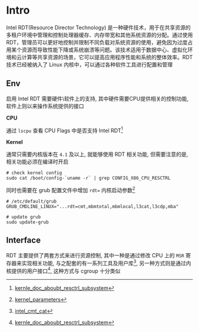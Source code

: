 # Intro

Intel RDT(Resource Director Technology) 是一种硬件技术，用于在共享资源的多租户环境中管理和控制处理器缓存、内存带宽和其他系统资源的分配。通过使用 RDT，管理员可以更好地控制并限制不同负载对系统资源的使用，避免因为过度占用某个资源而导致性能下降或系统崩溃等问题。该技术适用于数据中心、虚拟化环境和云计算等共享资源的场景，它可以提高应用程序性能和系统的整体效率。RDT 技术已经被纳入了 Linux 内核中，可以通过各种软件工具进行配置和管理

## Env

启用 Intel RDT 需要硬件\软件上的支持, 其中硬件需要CPU提供相关的控制功能, 软件上则以来操作系统提供的接口


**CPU**

通过 `lscpu` 查看 CPU Flags 中是否支持 Intel RDT[^1]

**Kernel**

通常只需要内核版本在 `4.1` 及以上, 就能够使用 RDT 相关功能, 但需要注意的是, 相关功能必须在编译时开启

```shell
# check kernel config
sudo cat /boot/config-`uname -r` | grep CONFIG_X86_CPU_RESCTRL
```
同时也需要在 grub 配置文件中增加 `rdt=` 内核启动参数[^2]

```shell
# /etc/default/grub
GRUB_CMDLINE_LINUX="...rdt=cmt,mbmtotal,mbmlocal,l3cat,l3cdp,mba"

# update grub
sudo update-grub
```

## Interface

RDT 主要提供了两套方式来进行资源控制, 其中一种是通过修改 CPU 上的 `MSR` 寄存器来实现相关功能, 与之配套的有一系列工具及用户库[^3], 另一种方式则是通过内核提供的用户接口[^1], 这种方式与 cgroup 十分类似



[^1]: [kernle_doc_aboubt_resctrl_subsystem](https://docs.kernel.org/arch/x86/resctrl.html)

[^2]: [kernel_parameters](https://docs.kernel.org/admin-guide/kernel-parameters.html)

[^3]: [intel_cmt_cat](https://github.com/intel/intel-cmt-cat)